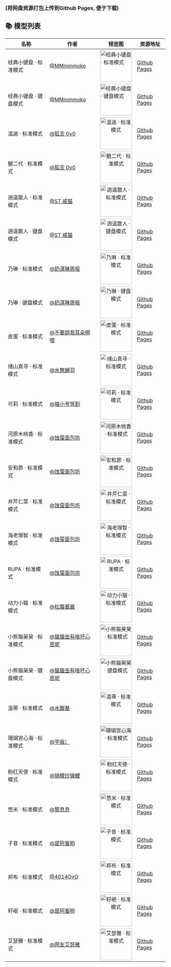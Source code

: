 ### (将网盘资源打包上传到Github Pages, 便于下载)

## 📚 模型列表

| 名称 | 作者 | 预览图 | 资源地址 |
| ---- | ---- | ------ | -------- |
| 经典小键盘 · 标准模式 | [@MMmmmoko](https://space.bilibili.com/5808772) | <img src="https://i0.hdslb.com/bfs/openplatform/7a475b7e96151137ef8907c7a91bd3e854f0bbfb.png" height="100" alt="经典小键盘 · 标准模式" /> | [Github Pages](https://bongocat-models.g0l4.top/%E7%BB%8F%E5%85%B8%E5%B0%8F%E9%94%AE%E7%9B%98%20%C2%B7%20%E6%A0%87%E5%87%86%E6%A8%A1%E5%BC%8F.zip) |
| 经典小键盘 · 键盘模式 | [@MMmmmoko](https://space.bilibili.com/5808772) | <img src="https://i0.hdslb.com/bfs/openplatform/5f68f5de2498cad00f8ac9a4c8a28a7f2665be75.png" height="100" alt="经典小键盘 · 键盘模式" /> | [Github Pages](https://bongocat-models.g0l4.top/%E7%BB%8F%E5%85%B8%E5%B0%8F%E9%94%AE%E7%9B%98%20%C2%B7%20%E9%94%AE%E7%9B%98%E6%A8%A1%E5%BC%8F.zip) |
| 温迪 · 标准模式 | [@狐言 0v0](https://www.bilibili.com/video/BV1Dd4y1u7FR) | <div align="center"><img src="https://i0.hdslb.com/bfs/openplatform/c9c2cc355b1effcbcb5685c7f928c7321900757b.png" height="100" alt="温迪 · 标准模式" /></div> | [Github Pages](https://bongocat-models.g0l4.top/%E6%B8%A9%E8%BF%AA%20%C2%B7%20%E6%A0%87%E5%87%86%E6%A8%A1%E5%BC%8F.zip) |
| 魈二代 · 标准模式 | [@狐言 0v0](https://www.bilibili.com/video/BV1ZX4y1z7ML) | <div align="center"><img src="https://i0.hdslb.com/bfs/openplatform/7ac1930ee66efc940bfea0bdd77549cb259e4f64.png" height="100" alt="魈二代 · 标准模式" /></div> | [Github Pages](https://bongocat-models.g0l4.top/%E9%AD%88%E4%BA%8C%E4%BB%A3%20%C2%B7%20%E6%A0%87%E5%87%86%E6%A8%A1%E5%BC%8F.zip) |
| 逍遥散人 · 标准模式 | [@ST 咸猫](https://www.bilibili.com/video/BV1h34y1h7x8) | <div align="center"><img src="https://i0.hdslb.com/bfs/openplatform/f9d6121102a9099b22f9b954a693739d0cb484a5.png" height="100" alt="逍遥散人 · 标准模式" /></div> | [Github Pages](https://bongocat-models.g0l4.top/%E9%80%8D%E9%81%A5%E6%95%A3%E4%BA%BA%20%C2%B7%20%E6%A0%87%E5%87%86%E6%A8%A1%E5%BC%8F.zip) |
| 逍遥散人 · 键盘模式 | [@ST 咸猫](https://www.bilibili.com/video/BV1h34y1h7x8) | <div align="center"><img src="https://i0.hdslb.com/bfs/openplatform/d228a78a5af470296088a036ffcfce64df7d5e19.png" height="100" alt="逍遥散人 · 键盘模式" /></div> | [Github Pages](https://bongocat-models.g0l4.top/%E9%80%8D%E9%81%A5%E6%95%A3%E4%BA%BA%20%C2%B7%20%E9%94%AE%E7%9B%98%E6%A8%A1%E5%BC%8F.zip) |
| 乃琳 · 标准模式 | [@奶淇琳周报](https://www.bilibili.com/video/BV1Bz4y1t78t) | <div align="center"><img src="https://i0.hdslb.com/bfs/openplatform/929b870e4a1f090074399aeaef552b6ae217dde0.png" height="100" alt="乃琳 · 标准模式" /></div> | [Github Pages](https://bongocat-models.g0l4.top/%E4%B9%83%E7%90%B3%20%C2%B7%20%E6%A0%87%E5%87%86%E6%A8%A1%E5%BC%8F.zip) |
| 乃琳 · 键盘模式 | [@奶淇琳周报](https://www.bilibili.com/video/BV1Bz4y1t78t) | <div align="center"><img src="https://i0.hdslb.com/bfs/openplatform/a4e3244f955215865f7be108e1961a4f17f12be8.png" height="100" alt="乃琳 · 键盘模式" /></div> | [Github Pages](https://bongocat-models.g0l4.top/%E4%B9%83%E7%90%B3%20%C2%B7%20%E9%94%AE%E7%9B%98%E6%A8%A1%E5%BC%8F.zip) |
| 皮蛋 · 标准模式 | [@不要舔我耳朵啊喂](https://www.bilibili.com/video/BV1Ao4y1z774) | <div align="center"><img src="https://i0.hdslb.com/bfs/openplatform/6f428f34cb1b0023b77e01c14c19ac4fffdba057.png" height="100" alt="皮蛋 · 标准模式" /></div> | [Github Pages](https://bongocat-models.g0l4.top/%E7%9A%AE%E8%9B%8B%20%C2%B7%20%E6%A0%87%E5%87%86%E6%A8%A1%E5%BC%8F.zip) |
| 绪山真寻 · 标准模式 | [@水無蝉羽](https://www.bilibili.com/video/BV1Ma4y1S7jM) | <div align="center"><img src="https://i0.hdslb.com/bfs/openplatform/b1a5e88d67cbb01b96a04e819bedfc10a6228f0f.png" height="100" alt="绪山真寻 · 标准模式" /></div> | [Github Pages](https://bongocat-models.g0l4.top/%E7%BB%AA%E5%B1%B1%E7%9C%9F%E5%AF%BB%20%C2%B7%20%E6%A0%87%E5%87%86%E6%A8%A1%E5%BC%8F.zip) |
| 可莉 · 标准模式 | [@喵小爷驾到](https://www.bilibili.com/video/BV19r4y1d7HJ) | <div align="center"><img src="https://i0.hdslb.com/bfs/openplatform/2c64629c41558c7e7b838cf1ae580ccf463f0ca5.png" height="100" alt="可莉 · 标准模式" /></div> | [Github Pages](https://bongocat-models.g0l4.top/%E5%8F%AF%E8%8E%89%20%C2%B7%20%E6%A0%87%E5%87%86%E6%A8%A1%E5%BC%8F.zip) |
| 河原木桃香 · 标准模式 | [@蚀萤面包坊](https://www.bilibili.com/video/BV1ii421D7Zu) | <div align="center"><img src="https://i0.hdslb.com/bfs/openplatform/eb205b72a7241990ab8ee4d881bf26e29f411ceb.png" height="100" alt="河原木桃香 · 标准模式" /></div> | [Github Pages](https://bongocat-models.g0l4.top/%E6%B2%B3%E5%8E%9F%E6%9C%A8%E6%A1%83%E9%A6%99%20%C2%B7%20%E6%A0%87%E5%87%86%E6%A8%A1%E5%BC%8F.zip) |
| 安和昴 · 标准模式 | [@蚀萤面包坊](https://www.bilibili.com/video/BV1ii421D7Zu) | <div align="center"><img src="https://i0.hdslb.com/bfs/openplatform/b4eb83f30df14b1d457e034afb17c4ad5e25c56e.png" height="100" alt="安和昴 · 标准模式" /></div> | [Github Pages](https://bongocat-models.g0l4.top/%E5%AE%89%E5%92%8C%E6%98%B4%20%C2%B7%20%E6%A0%87%E5%87%86%E6%A8%A1%E5%BC%8F.zip) |
| 井芹仁菜 · 标准模式 | [@蚀萤面包坊](https://www.bilibili.com/video/BV1fJ4m1P7m3) | <div align="center"><img src="https://i0.hdslb.com/bfs/openplatform/f7784197ccea577275339f448c2125f86aa1290f.png" height="100" alt="井芹仁菜 · 标准模式" /></div> | [Github Pages](https://bongocat-models.g0l4.top/%E4%BA%95%E8%8A%B9%E4%BB%81%E8%8F%9C%20%C2%B7%20%E6%A0%87%E5%87%86%E6%A8%A1%E5%BC%8F.zip) |
| 海老塚智 · 标准模式 | [@蚀萤面包坊](https://www.bilibili.com/video/BV1c4421D7MZ) | <div align="center"><img src="https://i0.hdslb.com/bfs/openplatform/25ef825aaa62b93e8b850762ef426738d3e2b422.png" height="100" alt="海老塚智 · 标准模式" /></div> | [Github Pages](https://bongocat-models.g0l4.top/%E6%B5%B7%E8%80%81%E5%A1%9A%E6%99%BA%20%C2%B7%20%E6%A0%87%E5%87%86%E6%A8%A1%E5%BC%8F.zip) |
| RUPA · 标准模式 | [@蚀萤面包坊](https://www.bilibili.com/video/BV1kM4m1m7G9) | <div align="center"><img src="https://i0.hdslb.com/bfs/openplatform/4d2c125b03cf6d491426f7de404f47c4bf4e42ac.png" height="100" alt="RUPA · 标准模式" /></div> | [Github Pages](https://bongocat-models.g0l4.top/RUPA%20%C2%B7%20%E6%A0%87%E5%87%86%E6%A8%A1%E5%BC%8F.zip) |
| 动力小猫 · 标准模式 | [@松露酱酱](https://www.bilibili.com/video/BV1SS4y1L7Ey) | <div align="center"><img src="https://i0.hdslb.com/bfs/openplatform/e87b8e391e66324a03531e672cc94f102a44cb88.png" height="100" alt="动力小猫 · 标准模式" /></div> | [Github Pages](https://bongocat-models.g0l4.top/%E5%8A%A8%E5%8A%9B%E5%B0%8F%E7%8C%AB%20%C2%B7%20%E6%A0%87%E5%87%86%E6%A8%A1%E5%BC%8F.zip) |
| 小熊猫昊昊 · 标准模式 | [@猫猫虫有啥坏心思呢](https://www.bilibili.com/video/BV1qz4y1H7E1) | <div align="center"><img src="https://i0.hdslb.com/bfs/openplatform/d66310de01a718334c6a057844ab21d9509a23d7.png" height="100" alt="小熊猫昊昊 · 标准模式" /></div> | [Github Pages](https://bongocat-models.g0l4.top/%E5%B0%8F%E7%86%8A%E7%8C%AB%E6%98%8A%E6%98%8A%20%C2%B7%20%E6%A0%87%E5%87%86%E6%A8%A1%E5%BC%8F.zip) |
| 小熊猫昊昊 · 键盘模式 | [@猫猫虫有啥坏心思呢](https://www.bilibili.com/video/BV1qz4y1H7E1) | <div align="center"><img src="https://i0.hdslb.com/bfs/openplatform/55a885210656785dadd49535444160fdfc618187.png" height="100" alt="小熊猫昊昊 · 键盘模式" /></div> | [Github Pages](https://bongocat-models.g0l4.top/%E5%B0%8F%E7%86%8A%E7%8C%AB%E6%98%8A%E6%98%8A%20%C2%B7%20%E9%94%AE%E7%9B%98%E6%A8%A1%E5%BC%8F.zip) |
| 温蒂 · 标准模式 | [@水酸基](https://www.bilibili.com/video/BV14mKAeFEb6) | <div align="center"><img src="https://i0.hdslb.com/bfs/openplatform/3e47b6635250df2b4ad1e3d9909ada41052e01d1.png" height="100" alt="温蒂 · 标准模式" /></div> | [Github Pages](https://bongocat-models.g0l4.top/%E6%B8%A9%E8%92%82%20%C2%B7%20%E6%A0%87%E5%87%86%E6%A8%A1%E5%BC%8F.zip) |
| 珊瑚宫心海 · 标准模式 | [@宇痕冫](https://www.bilibili.com/video/BV1FF411f7sN) | <div align="center"><img src="https://i0.hdslb.com/bfs/openplatform/085f4d50d2c67baf0209e926a7802180574edb65.png" height="100" alt="珊瑚宫心海 · 标准模式" /></div> | [Github Pages](https://bongocat-models.g0l4.top/%E7%8F%8A%E7%91%9A%E5%AE%AB%E5%BF%83%E6%B5%B7%20%C2%B7%20%E6%A0%87%E5%87%86%E6%A8%A1%E5%BC%8F.zip) |
| 粉红天使 · 标准模式 | [@锦鲤炒锦鲤](https://www.bilibili.com/video/BV1dz4y1D7ub) | <div align="center"><img src="https://i0.hdslb.com/bfs/openplatform/466764d79fc3c960748774a79a5467351e32e68a.png" height="100" alt="粉红天使 · 标准模式" /></div> | [Github Pages](https://bongocat-models.g0l4.top/%E7%B2%89%E7%BA%A2%E5%A4%A9%E4%BD%BF%20%C2%B7%20%E6%A0%87%E5%87%86%E6%A8%A1%E5%BC%8F.zip) |
| 悠米 · 标准模式 | [@黎息息](https://www.bilibili.com/video/BV1hF411T7Vp) | <div align="center"><img src="https://i0.hdslb.com/bfs/openplatform/8328a55de8885204508dea98c091a9847f521980.png" height="100" alt="悠米 · 标准模式" /></div> | [Github Pages](https://bongocat-models.g0l4.top/%E6%82%A0%E7%B1%B3%20%C2%B7%20%E6%A0%87%E5%87%86%E6%A8%A1%E5%BC%8F.zip) |
| 子音 · 标准模式 | [@是阿蚩哟](https://www.bilibili.com/video/BV1us4y1t7PR) | <div align="center"><img src="https://i0.hdslb.com/bfs/openplatform/b84b2bc4d64485e4b1ed5ee6d7c678c36164d116.png" height="100" alt="子音 · 标准模式" /></div> | [Github Pages](https://bongocat-models.g0l4.top/%E5%AD%90%E9%9F%B3%20%C2%B7%20%E6%A0%87%E5%87%86%E6%A8%A1%E5%BC%8F.zip) |
| 邦布 · 标准模式 | [@4014OvO](https://www.bilibili.com/video/BV1F1421t7HQ) | <div align="center"><img src="https://i0.hdslb.com/bfs/openplatform/7f41a80ffa654c04181bc89dba64efba253e2ca7.png" height="100" alt="邦布 · 标准模式" /></div> | [Github Pages](https://bongocat-models.g0l4.top/%E9%82%A6%E5%B8%83%20%C2%B7%20%E6%A0%87%E5%87%86%E6%A8%A1%E5%BC%8F.zip) |
| 籽岷 · 标准模式 | [@是阿蚩哟](https://www.bilibili.com/video/BV1m14y1T7W2) | <div align="center"><img src="https://i0.hdslb.com/bfs/openplatform/a22cc82414609bc751922f2c152469d68ff20add.png" height="100" alt="籽岷 · 标准模式" /></div> | [Github Pages](https://bongocat-models.g0l4.top/%E7%B1%BD%E5%B2%B7%20%C2%B7%20%E6%A0%87%E5%87%86%E6%A8%A1%E5%BC%8F.zip) |
| 艾瑟雅 · 标准模式 | [@网友艾瑟雅](https://www.bilibili.com/video/BV1p94y1v7Pz) | <div align="center"><img src="https://i0.hdslb.com/bfs/openplatform/b7425cd8aa03f121acef259402a4d5bc8dce6cc2.png" height="100" alt="艾瑟雅 · 标准模式" /></div> | [Github Pages](https://bongocat-models.g0l4.top/%E8%89%BE%E7%91%9F%E9%9B%85%20%C2%B7%20%E6%A0%87%E5%87%86%E6%A8%A1%E5%BC%8F.zip) |
